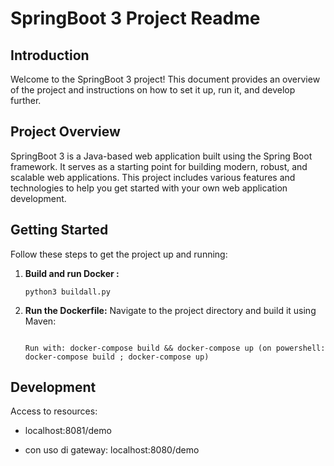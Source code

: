 # SpringBoot 3 Project Readme

## Introduction

Welcome to the SpringBoot 3 project! This document provides an overview of the project and instructions on how to set it up, run it, and develop further.

## Project Overview

SpringBoot 3 is a Java-based web application built using the Spring Boot framework. It serves as a starting point for building modern, robust, and scalable web applications. This project includes various features and technologies to help you get started with your own web application development.

## Getting Started

Follow these steps to get the project up and running:

1. **Build and run Docker :**
   ```   
   python3 buildall.py  
   
   ```

2. **Run the Dockerfile:**
   Navigate to the project directory and build it using Maven:
   ```

   Run with: docker-compose build && docker-compose up (on powershell: docker-compose build ; docker-compose up)
   
   ```

## Development

Access to resources:

- localhost:8081/demo

- con uso di gateway: localhost:8080/demo